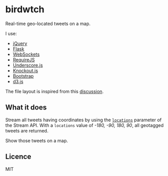 birdwtch
========

Real-time geo-located tweets on a map.


I use:

 - [jQuery](http://jquery.com/)
 - [Flask](http://flask.pocoo.org/)
 - [WebSockets](http://www.html5rocks.com/en/tutorials/websockets/basics/)
 - [RequireJS](http://requirejs.org/)
 - [Underscore.js](https://github.com/amdjs/underscore)
 - [Knockout.js](http://knockoutjs.com/)
 - [Bootstrap](http://twitter.github.io/bootstrap/)
 - [d3.js](http://d3js.org/)


The file layout is inspired from this
[discussion](http://flask.pocoo.org/docs/patterns/packages/).


What it does
------------

Stream all tweets having coordinates by using the 
[`locations`](https://dev.twitter.com/docs/streaming-apis/parameters#locations)
parameter of the Stream API. With a `locations` value of *-180, -90, 180, 90*,
all geotagged tweets are returned.

Show those tweets on a map.


Licence
-------

MIT

